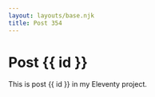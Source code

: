 ```yaml
---
layout: layouts/base.njk
title: Post 354
---
```


# Post {{ id }}

This is post {{ id }} in my Eleventy project.

